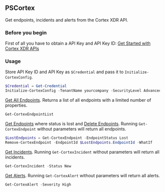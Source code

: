 ## PSCortex

Get endpoints, incidents and alerts from the Cortex XDR API. 

### Before you begin
First of all you have to obtain a API Key and API Key ID: [Get Started with Cortex XDR APIs](https://docs.paloaltonetworks.com/cortex/cortex-xdr/cortex-xdr-api/cortex-xdr-api-overview/get-started-with-cortex-xdr-apis.html)

### Usage
 Store API Key ID and API Key as `$Credential` and pass it to `Initialize-CortexConfig`.
```PowerShell
$Credential = Get-Credential
Initialize-CortexConfig -TenantName yourcompany -SecurityLevel Advanced -Region EU -Credential $Credential
```

[Get All Endpoints](https://docs.paloaltonetworks.com/content/techdocs/en_US/cortex/cortex-xdr/cortex-xdr-api/cortex-xdr-apis/endpoint-management/get-all-endpoints.html). Returns a list of all endpoints with a limited number of properties.
```PowerShell
Get-CortexEndpointList
```

[Get Endpoints](https://docs.paloaltonetworks.com/content/techdocs/en_US/cortex/cortex-xdr/cortex-xdr-api/cortex-xdr-apis/endpoint-management/get-endpoints.html) where status is lost and [Delete Endpoints](https://docs.paloaltonetworks.com/content/techdocs/en_US/cortex/cortex-xdr/cortex-xdr-api/cortex-xdr-apis/endpoint-management/delete-endpoints.html). Running `Get-CortexEndpoint` without parameters will return all endpoints.
```PowerShell
$LostEndpoints = Get-CortexEndpoint -EndpointStatus Lost
Remove-CortexEndpoint -EndpointId $LostEndpoints.EndpointId -WhatIf
```

[Get Incidents](https://docs.paloaltonetworks.com/content/techdocs/en_US/cortex/cortex-xdr/cortex-xdr-api/cortex-xdr-apis/incident-management/get-incidents.html). Running `Get-CortexIncident` without parameters will return all incidents.
```PowerShell
Get-CortexIncident -Status New
```

[Get Alerts](https://docs.paloaltonetworks.com/content/techdocs/en_US/cortex/cortex-xdr/cortex-xdr-api/cortex-xdr-apis/incident-management/get-alerts.html). Running `Get-CortexAlert` without parameters will return all alerts.
```PowerShell
Get-CortexAlert -Severity High
```
